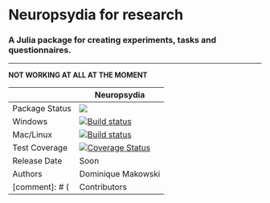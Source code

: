 # Neuropsydia for research
### A Julia package for creating experiments, tasks and questionnaires.

---

**NOT WORKING AT ALL AT THE MOMENT**

||Neuropsydia|
|----------------|---|
|Package Status|![](https://img.shields.io/badge/status-dev-brightred.svg)|
|Windows|[![Build status](https://ci.appveyor.com/api/projects/status/k2hrgqyuotraqu7k?svg=true)](https://ci.appveyor.com/project/DominiqueMakowski/neuropsydia-jl)|
|Mac/Linux|[![Build status](https://travis-ci.org/neuropsychology/Neuropsydia.jl.svg?branch=master)](https://travis-ci.org/neuropsychology/Neuropsydia.jl.svg?branch=master)|
|Test Coverage|[![Coverage Status](https://coveralls.io/repos/github/neuropsychology/Neuropsydia.jl/badge.svg?branch=master)](https://coveralls.io/github/neuropsychology/Neuropsydia.jl?branch=master)|
|Release Date|Soon|
|Authors|Dominique Makowski|
[comment]: # (|Contributors|NA|)
